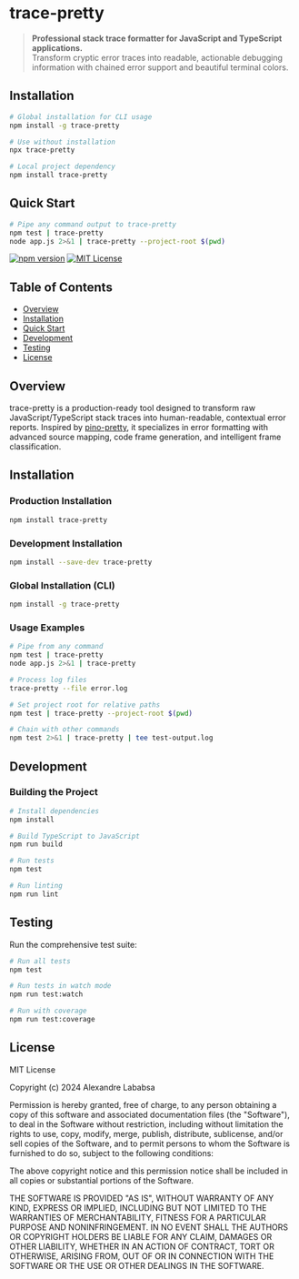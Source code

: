 # trace-pretty

> **Professional stack trace formatter for JavaScript and TypeScript applications.**  
> Transform cryptic error traces into readable, actionable debugging information with chained error support and beautiful terminal colors.

## Installation

```bash
# Global installation for CLI usage
npm install -g trace-pretty

# Use without installation
npx trace-pretty

# Local project dependency
npm install trace-pretty
```

## Quick Start

```bash
# Pipe any command output to trace-pretty
npm test | trace-pretty
node app.js 2>&1 | trace-pretty --project-root $(pwd)
```

[![npm version](https://badge.fury.io/js/trace-pretty.svg)](https://www.npmjs.com/package/trace-pretty)
[![MIT License](https://img.shields.io/badge/license-MIT-blue.svg)](LICENSE)

## Table of Contents

- [Overview](#overview)
- [Installation](#installation)
- [Quick Start](#quick-start)
- [Development](#development)
- [Testing](#testing)
- [License](#license)

## Overview

trace-pretty is a production-ready tool designed to transform raw JavaScript/TypeScript stack traces into human-readable, contextual error reports. Inspired by [pino-pretty](https://github.com/pinojs/pino-pretty), it specializes in error formatting with advanced source mapping, code frame generation, and intelligent frame classification.

## Installation

### Production Installation

```bash
npm install trace-pretty
```

### Development Installation

```bash
npm install --save-dev trace-pretty
```

### Global Installation (CLI)

```bash
npm install -g trace-pretty
```

### Usage Examples

```bash
# Pipe from any command
npm test | trace-pretty
node app.js 2>&1 | trace-pretty

# Process log files  
trace-pretty --file error.log

# Set project root for relative paths
npm test | trace-pretty --project-root $(pwd)

# Chain with other commands
npm test 2>&1 | trace-pretty | tee test-output.log
```

## Development

### Building the Project

```bash
# Install dependencies
npm install

# Build TypeScript to JavaScript
npm run build

# Run tests
npm test

# Run linting
npm run lint
```

## Testing

Run the comprehensive test suite:

```bash
# Run all tests
npm test

# Run tests in watch mode  
npm run test:watch

# Run with coverage
npm run test:coverage

```

## License

MIT License

Copyright (c) 2024 Alexandre Lababsa

Permission is hereby granted, free of charge, to any person obtaining a copy
of this software and associated documentation files (the "Software"), to deal
in the Software without restriction, including without limitation the rights
to use, copy, modify, merge, publish, distribute, sublicense, and/or sell
copies of the Software, and to permit persons to whom the Software is
furnished to do so, subject to the following conditions:

The above copyright notice and this permission notice shall be included in all
copies or substantial portions of the Software.

THE SOFTWARE IS PROVIDED "AS IS", WITHOUT WARRANTY OF ANY KIND, EXPRESS OR
IMPLIED, INCLUDING BUT NOT LIMITED TO THE WARRANTIES OF MERCHANTABILITY,
FITNESS FOR A PARTICULAR PURPOSE AND NONINFRINGEMENT. IN NO EVENT SHALL THE
AUTHORS OR COPYRIGHT HOLDERS BE LIABLE FOR ANY CLAIM, DAMAGES OR OTHER
LIABILITY, WHETHER IN AN ACTION OF CONTRACT, TORT OR OTHERWISE, ARISING FROM,
OUT OF OR IN CONNECTION WITH THE SOFTWARE OR THE USE OR OTHER DEALINGS IN THE
SOFTWARE.
